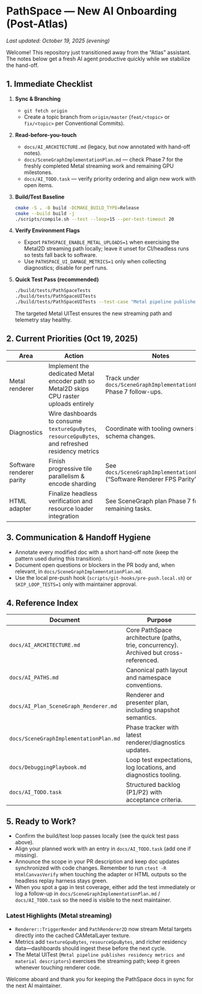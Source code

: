 # PathSpace — New AI Onboarding (Post-Atlas)

_Last updated: October 19, 2025 (evening)_

Welcome! This repository just transitioned away from the “Atlas” assistant. The notes below get a fresh AI agent productive quickly while we stabilize the hand-off.

## 1. Immediate Checklist

1. **Sync & Branching**
   - `git fetch origin`
   - Create a topic branch from `origin/master` (`feat/<topic>` or `fix/<topic>` per Conventional Commits).

2. **Read-before-you-touch**
   - `docs/AI_ARCHITECTURE.md` (legacy, but now annotated with hand-off notes).
   - `docs/SceneGraphImplementationPlan.md` — check Phase 7 for the freshly completed Metal streaming work and remaining GPU milestones.
   - `docs/AI_TODO.task` — verify priority ordering and align new work with open items.

3. **Build/Test Baseline**
   ```bash
   cmake -S . -B build -DCMAKE_BUILD_TYPE=Release
   cmake --build build -j
   ./scripts/compile.sh --test --loop=15 --per-test-timeout 20
   ```

4. **Verify Environment Flags**
   - Export `PATHSPACE_ENABLE_METAL_UPLOADS=1` when exercising the Metal2D streaming path locally; leave it unset for CI/headless runs so tests fall back to software.
   - Use `PATHSPACE_UI_DAMAGE_METRICS=1` only when collecting diagnostics; disable for perf runs.

5. **Quick Test Pass (recommended)**
   ```bash
   ./build/tests/PathSpaceTests
   ./build/tests/PathSpaceUITests
   ./build/tests/PathSpaceUITests --test-case "Metal pipeline publishes residency metrics and material descriptors"
   ```
   The targeted Metal UITest ensures the new streaming path and telemetry stay healthy.

## 2. Current Priorities (Oct 19, 2025)

| Area | Action | Notes |
| --- | --- | --- |
| Metal renderer | Implement the dedicated Metal encoder path so Metal2D skips CPU raster uploads entirely | Track under `docs/SceneGraphImplementationPlan.md` Phase 7 follow-ups. |
| Diagnostics | Wire dashboards to consume `textureGpuBytes`, `resourceGpuBytes`, and refreshed residency metrics | Coordinate with tooling owners before schema changes. |
| Software renderer parity | Finish progressive tile parallelism & encode sharding | See `docs/SceneGraphImplementationPlan.md` (“Software Renderer FPS Parity”). |
| HTML adapter | Finalize headless verification and resource loader integration | See SceneGraph plan Phase 7 for remaining tasks. |

## 3. Communication & Handoff Hygiene

- Annotate every modified doc with a short hand-off note (keep the pattern used during this transition).
- Document open questions or blockers in the PR body and, when relevant, in `docs/SceneGraphImplementationPlan.md`.
- Use the local pre-push hook (`scripts/git-hooks/pre-push.local.sh`) or `SKIP_LOOP_TESTS=1` only with maintainer approval.

## 4. Reference Index

| Document | Purpose |
| --- | --- |
| `docs/AI_ARCHITECTURE.md` | Core PathSpace architecture (paths, trie, concurrency). Archived but cross-referenced. |
| `docs/AI_PATHS.md` | Canonical path layout and namespace conventions. |
| `docs/AI_Plan_SceneGraph_Renderer.md` | Renderer and presenter plan, including snapshot semantics. |
| `docs/SceneGraphImplementationPlan.md` | Phase tracker with latest renderer/diagnostics updates. |
| `docs/DebuggingPlaybook.md` | Loop test expectations, log locations, and diagnostics tooling. |
| `docs/AI_TODO.task` | Structured backlog (P1/P2) with acceptance criteria. |

## 5. Ready to Work?

- Confirm the build/test loop passes locally (see the quick test pass above).
- Align your planned work with an entry in `docs/AI_TODO.task` (add one if missing).
- Announce the scope in your PR description and keep doc updates synchronized with code changes. Remember to run `ctest -R HtmlCanvasVerify` when touching the adapter or HTML outputs so the headless replay harness stays green.
- When you spot a gap in test coverage, either add the test immediately or log a follow-up in `docs/SceneGraphImplementationPlan.md` / `docs/AI_TODO.task` so the need is visible to the next maintainer.

### Latest Highlights (Metal streaming)
- `Renderer::TriggerRender` and `PathRenderer2D` now stream Metal targets directly into the cached CAMetalLayer texture.
- Metrics add `textureGpuBytes`, `resourceGpuBytes`, and richer residency data—dashboards should ingest these before the next cycle.
- The Metal UITest (`Metal pipeline publishes residency metrics and material descriptors`) exercises the streaming path; keep it green whenever touching renderer code.

Welcome aboard and thank you for keeping the PathSpace docs in sync for the next AI maintainer.

